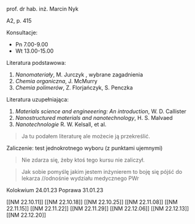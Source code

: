 prof. dr hab. inż. Marcin Nyk

A2, p. 415

Konsultacje:

* Pn 7.00-9.00
* Wt 13.00-15.00

Literatura podstawowa:

1. *Nanomateriały*, M. Jurczyk , wybrane zagadnienia
2. *Chemia organiczna*, J. McMurry
3. *Chemia polimerów*, Z. Florjańczyk, S. Penczka

Literatura uzupełniająca:

1. *Materials science and engineeering: An introduction*, W. D. Callister
2. *Nanostructured materials and nanotechnology*, H. S. Malvaed
3. *Nanotechnologie* R. W. Kelsall, et al.

> Ja tu podałem literaturę ale możecie ją przekreślić.

Zaliczenie: test jednokrotnego wyboru (z punktami ujemnymi)

> Nie zdarza się, żeby ktoś tego kursu nie zaliczył.

> Jak sobie pomyślę jakim jestem inżynierem to boję się pójść do lekarza //odnośnie wydziału medycznego PWr

Kolokwium 24.01.23
Poprawa 31.01.23

[[NM 22.10.11]]
[[NM 22.10.18]]
[[NM 22.10.25]]
[[NM 22.11.08]]
[[NM 22.11.15]]
[[NM 22.11.22]]
[[NM 22.11.29]]
[[NM 22.12.06]]
[[NM 22.12.13]]
[[NM 22.12.20]]





